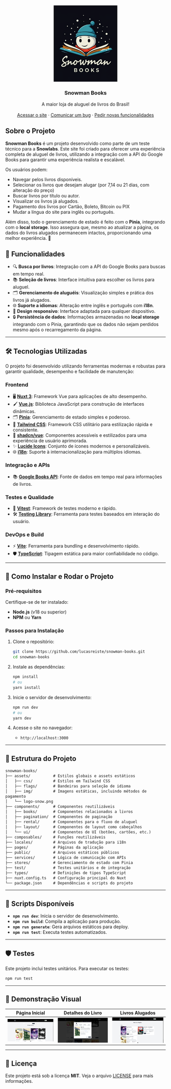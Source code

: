 <br />
<div align="center">
<p align="center">
  <img src="./assets/logo-snow.png" alt="Snowman Books Logo" width="200">
</p>

  <h3 align="center">Snowman Books</h3>

  <p align="center">
A maior loja de aluguel de livros do Brasil!
    <br />
    <br />
    <a href="https://snowmanbooks.netlify.app/">Acessar o site</a>
    ·
    <a href="https://github.com/lucasreiste/snowman-bookstore/issues">Comunicar um bug</a>
    ·
    <a href="https://github.com/lucasreiste/snowman-bookstore/issues">Pedir novas funcionalidades</a>
  </p>
</div>

## Sobre o Projeto

**Snowman Books** é um projeto desenvolvido como parte de um teste técnico para a **Snowlabs**. Este site foi criado para oferecer uma experiência completa de aluguel de livros, utilizando a integração com a API do Google Books para garantir uma experiência realista e escalável.

Os usuários podem:

- Navegar pelos livros disponíveis.
- Selecionar os livros que desejam alugar (por 7,14 ou 21 dias, com alteração do preço)
- Buscar livros por título ou autor.
- Visualizar os livros já alugados.
- Pagamento dos livros por Cartão, Boleto, Bitcoin ou PIX
- Mudar a língua do site para inglês ou português.

Além disso, todo o gerenciamento de estado é feito com o **Pinia**, integrando com o **local storage**. Isso assegura que, mesmo ao atualizar a página, os dados do livros alugados permanecem intactos, proporcionando uma melhor experiência. 🚀

## 🚀 Funcionalidades

- 🔍 **Busca por livros**: Integração com a API do Google Books para buscas em tempo real.
- 📚 **Seleção de livros**: Interface intuitiva para escolher os livros para aluguel.
- 🗂️ **Gerenciamento de aluguéis**: Visualização simples e prática dos livros já alugados.
- 🌐 **Suporte a idiomas**: Alteração entre inglês e português com **i18n**.
- 📱 **Design responsivo**: Interface adaptada para qualquer dispositivo.
- 🔒 **Persistência de dados**: Informações armazenadas no **local storage** integrando com o Pinia, garantindo que os dados não sejam perdidos mesmo após o recarregamento da página.

---

## 🛠️ Tecnologias Utilizadas

O projeto foi desenvolvido utilizando ferramentas modernas e robustas para garantir qualidade, desempenho e facilidade de manutenção:

### **Frontend**

- 🖥️ **[Nuxt 3](https://nuxt.com/)**: Framework Vue para aplicações de alto desempenho.
- 🖌️ **[Vue.js](https://vuejs.org/)**: Biblioteca JavaScript para construção de interfaces dinâmicas.
- 🗂️ **[Pinia](https://pinia.vuejs.org/)**: Gerenciamento de estado simples e poderoso.
- 🎨 **[Tailwind CSS](https://tailwindcss.com/)**: Framework CSS utilitário para estilização rápida e consistente.
- 🧩 **[shadcn/vue](https://github.com/shadcn/vue)**: Componentes acessíveis e estilizados para uma experiência de usuário aprimorada.
- ✨ **[Lucide Icons](https://lucide.dev/)**: Conjunto de ícones modernos e personalizáveis.
- 🌐 **[i18n](https://kazupon.github.io/vue-i18n/)**: Suporte à internacionalização para múltiplos idiomas.

### **Integração e APIs**

- 📚 **[Google Books API](https://developers.google.com/books)**: Fonte de dados em tempo real para informações de livros.

### **Testes e Qualidade**

- 🧪 **[Vitest](https://vitest.dev/)**: Framework de testes moderno e rápido.
- 🛠️ **[Testing Library](https://testing-library.com/)**: Ferramenta para testes baseados em interação do usuário.

### **DevOps e Build**

- ⚡ **[Vite](https://vitejs.dev/)**: Ferramenta para bundling e desenvolvimento rápido.
- 🛡️ **[TypeScript](https://www.typescriptlang.org/)**: Tipagem estática para maior confiabilidade no código.

---

## 🔧 Como Instalar e Rodar o Projeto

### **Pré-requisitos**

Certifique-se de ter instalado:

- **Node.js** (v18 ou superior)
- **NPM** ou **Yarn**

### **Passos para Instalação**

1. Clone o repositório:

   ```bash
   git clone https://github.com/lucasreiste/snowman-books.git
   cd snowman-books
   ```

2. Instale as dependências:

   ```bash
   npm install
   # ou
   yarn install
   ```

3. Inicie o servidor de desenvolvimento:

   ```bash
   npm run dev
   # ou
   yarn dev
   ```

4. Acesse o site no navegador:
   - `http://localhost:3000`

---

## 📂 Estrutura do Projeto

```plaintext
snowman-books/
├── assets/          # Estilos globais e assets estáticos
│   ├── css/         # Estilos em Tailwind CSS
│   ├── flags/       # Bandeiras para seleção de idioma
│   ├── img/         # Imagens estáticas, incluindo métodos de pagamento
│   └── logo-snow.png
├── components/      # Componentes reutilizáveis
│   ├── books/       # Componentes relacionados a livros
│   ├── pagination/  # Componentes de paginação
│   ├── rental/      # Componentes para o fluxo de aluguel
│   ├── layout/      # Componentes de layout como cabeçalhos
│   └── ui/          # Componentes de UI (botões, cartões, etc.)
├── composables/     # Funções reutilizáveis
├── locales/         # Arquivos de tradução para i18n
├── pages/           # Páginas da aplicação
├── public/          # Arquivos estáticos públicos
├── services/        # Lógica de comunicação com APIs
├── stores/          # Gerenciamento de estado com Pinia
├── test/            # Testes unitários e de integração
├── types/           # Definições de tipos TypeScript
├── nuxt.config.ts   # Configuração principal do Nuxt
└── package.json     # Dependências e scripts do projeto
```

---

## 🚦 Scripts Disponíveis

- **`npm run dev`**: Inicia o servidor de desenvolvimento.
- **`npm run build`**: Compila a aplicação para produção.
- **`npm run generate`**: Gera arquivos estáticos para deploy.
- **`npm run test`**: Executa testes automatizados.

---

## 🛡️ Testes

Este projeto inclui testes unitários. Para executar os testes:

```bash
npm run test
```

---

## 🎨 Demonstração Visual

| **Página Inicial**                            | **Detalhes do Livro**                            | **Livros Alugados**                            |
| --------------------------------------------- | ------------------------------------------------ | ---------------------------------------------- |
| ![Página Inicial](./assets/screenshots/1.png) | ![Detalhes do Livro](./assets/screenshots/2.png) | ![Livros Alugados](./assets/screenshots/3.png) |

---

## 📜 Licença

Este projeto está sob a licença **MIT**. Veja o arquivo [LICENSE](./LICENSE) para mais informações.

